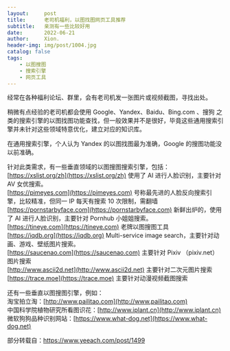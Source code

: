 ```yaml
---
layout:     post
title:      老司机福利，以图找图网页工具推荐
subtitle:   亲测有一些比较好用
date:       2022-06-21
author:     Xion.
header-img: img/post/1004.jpg
catalog: false
tags:
    - 以图搜图
    - 搜索引擎
    - 网页工具
---
```


经常在各种福利论坛、群里，会有老司机发一张图片或视频截图，寻找出处。

稍微有点经验的老司机都会使用 Google、Yandex、Baidu、Bing.com 、搜狗 之类的搜索引擎的以图找图功能查找，但一般效果并不是很好，毕竟这些通用搜索引擎并未针对这些领域特意优化，建立对应的知识库。

在通用搜索引擎，个人认为 Yandex 的以图找图最为准确，Google 的搜图功能没以前准确。
 

针对此类需求，有一些垂直领域的以图搜图搜索引擎，包括：  
[https://xslist.org/zh](https://xslist.org/zh) 使用了 AI 进行人脸识别，主要针对 AV 女优搜索。  
[https://pimeyes.com](https://pimeyes.com) 号称最先进的人脸反向搜索引擎，比较精准，但同一 IP 每天有搜索 10 次限制，需翻墙  
[https://pornstarbyface.com](https://pornstarbyface.com) 新鲜出炉的，使用了 AI 进行人脸识别，主要针对 Pornhub 小姐姐搜索。  
[https://tineye.com](https://tineye.com) 老牌以图搜图工具  
[https://iqdb.org](https://iqdb.org) Multi-service image search，主要针对动画、游戏、壁纸图片搜索。  
[https://saucenao.com](https://saucenao.com) 主要针对 Pixiv （pixiv.net）图片搜索  
[http://www.ascii2d.net](http://www.ascii2d.net) 主要针对二次元图片搜索  
[https://trace.moe](https://trace.moe) 主要针对动漫视频截图搜索  

还有一些垂直以图搜图引擎，例如：  
淘宝拍立淘：[http://www.pailitao.com](http://www.pailitao.com)  
中国科学院植物研究所看图识花：[http://www.iplant.cn](http://www.iplant.cn)  
微软狗狗品种识别网站：[https://www.what-dog.net](https://www.what-dog.net)  
  
部分转载自：https://www.yeeach.com/post/1499

